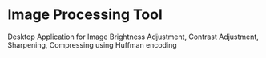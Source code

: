 # Image Processing Tool
 Desktop Application for Image Brightness Adjustment, Contrast Adjustment, Sharpening, Compressing using Huffman encoding
